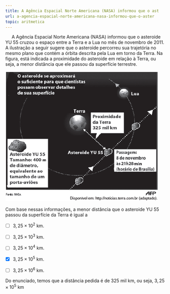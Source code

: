 ```yaml
---
title: A Agência Espacial Norte Americana (NASA) informou que o ast
url: a-agencia-espacial-norte-americana-nasa-informou-que-o-aster
topic: aritmetica
---
```



     A Agência Espacial Norte Americana (NASA) informou que o asteroide YU 55 cruzou o espaço entre a Terra e a Lua no mês de novembro de 2011. A ilustração a seguir sugere que o asteroide percorreu sua trajetória no mesmo plano que contém a órbita descrita pela Lua em torno da Terra. Na figura, está indicada a proximidade do asteroide em relação à Terra, ou seja, a menor distância que ele passou da superfície terrestre.

![](a12bfa78-0105-3270-4dca-aee51cf14d0e.png)

Com base nessas informações, a menor distância que o asteroide YU 55 passou da superfície da Terra é igual a



- [ ] $3,25 \times 10^2$ km.
- [ ] $3,25 \times 10^3$ km.
- [ ] $3,25 \times 10^4$ km.
- [x] $3,25 \times 10^5$ km.
- [ ] $3,25 \times 10^6$ km.


Do enunciado, temos que a distância pedida é de 325 mil km, ou seja, $3,25 \times 10^5$ km
